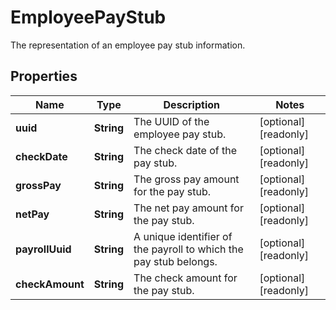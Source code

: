 

# EmployeePayStub

The representation of an employee pay stub information.

## Properties

| Name | Type | Description | Notes |
|------------ | ------------- | ------------- | -------------|
|**uuid** | **String** | The UUID of the employee pay stub. |  [optional] [readonly] |
|**checkDate** | **String** | The check date of the pay stub. |  [optional] [readonly] |
|**grossPay** | **String** | The gross pay amount for the pay stub. |  [optional] [readonly] |
|**netPay** | **String** | The net pay amount for the pay stub. |  [optional] [readonly] |
|**payrollUuid** | **String** | A unique identifier of the payroll to which the pay stub belongs. |  [optional] [readonly] |
|**checkAmount** | **String** | The check amount for the pay stub. |  [optional] [readonly] |




